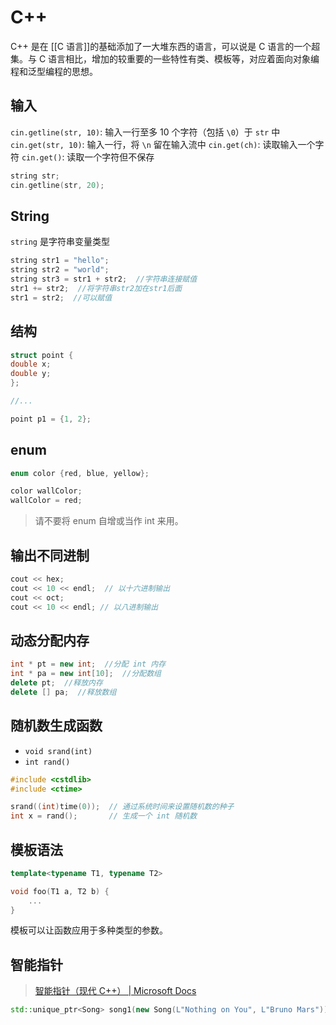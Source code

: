 # C++

C++ 是在 [[C 语言]]的基础添加了一大堆东西的语言，可以说是 C 语言的一个超集。与 C 语言相比，增加的较重要的一些特性有类、模板等，对应着面向对象编程和泛型编程的思想。

## 输入

`cin.getline(str, 10)`: 输入一行至多 10 个字符（包括 `\0`）于 `str` 中
`cin.get(str, 10)`: 输入一行，将 `\n` 留在输入流中
`cin.get(ch)`: 读取输入一个字符
`cin.get()`: 读取一个字符但不保存

```cpp
string str;
cin.getline(str, 20);
```

## String

`string` 是字符串变量类型

```cpp
string str1 = "hello";
string str2 = "world";
string str3 = str1 + str2;  //字符串连接赋值
str1 += str2;  //将字符串str2加在str1后面
str1 = str2;  //可以赋值
```

## 结构

```cpp
struct point {
double x;
double y;
};

//...

point p1 = {1, 2};
```

## enum

```cpp
enum color {red, blue, yellow};

color wallColor;
wallColor = red;
```

> 请不要将 enum 自增或当作 int 来用。

## 输出不同进制

```cpp
cout << hex;
cout << 10 << endl;  // 以十六进制输出
cout << oct;
cout << 10 << endl; // 以八进制输出
```

## 动态分配内存

```cpp
int * pt = new int;  //分配 int 内存
int * pa = new int[10];  //分配数组
delete pt;  //释放内存
delete [] pa;  //释放数组
```

## 随机数生成函数

- `void srand(int)`
- `int rand()`

```c
#include <cstdlib>
#include <ctime>

srand((int)time(0));  // 通过系统时间来设置随机数的种子
int x = rand();       // 生成一个 int 随机数

```

## 模板语法

```cpp
template<typename T1, typename T2>

void foo(T1 a, T2 b) {
	...
}
```

模板可以让函数应用于多种类型的参数。

## 智能指针

> [智能指针（现代 C++） | Microsoft Docs](https://docs.microsoft.com/zh-cn/cpp/cpp/smart-pointers-modern-cpp?view=msvc-170)

```cpp
std::unique_ptr<Song> song1(new Song(L"Nothing on You", L"Bruno Mars"));
```